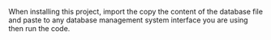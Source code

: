 When installing this project,
import the copy the content of the database file and paste to any database management system interface you are using
then run the code.
